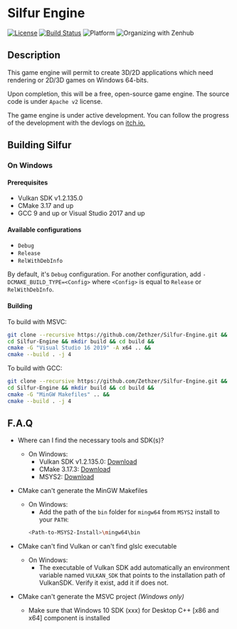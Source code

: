 # Silfur Engine

[![License](https://img.shields.io/badge/License-Apache%202.0-blue.svg)](https://opensource.org/licenses/Apache-2.0) [![Build Status](https://travis-ci.com/Duality-Workshop/Silfur-Engine.svg?branch=develop)](https://travis-ci.com/Duality-Workshop/Silfur-Engine) ![Platform](https://img.shields.io/badge/platform-Win64-lightgrey) ![Organizing with Zenhub](https://img.shields.io/badge/Organizing%20with-ZenHub-5e60ba.svg)

## Description

This game engine will permit to create 3D/2D applications which need rendering or 2D/3D games on Windows 64-bits.

Upon completion, this will be a free, open-source game engine. The source code is under `Apache v2` license.

The game engine is under active development. You can follow the progress of the development with the devlogs on [itch.io.](https://duality-workshop.itch.io/silfur-engine)

## Building Silfur

### On Windows
#### Prerequisites

* Vulkan SDK v1.2.135.0
* CMake 3.17 and up
* GCC 9 and up or Visual Studio 2017 and up

#### Available configurations

* `Debug`
* `Release`
* `RelWithDebInfo`

By default, it's `Debug` configuration. For another configuration, add `-DCMAKE_BUILD_TYPE=<Config>` 
where `<Config>` is equal to `Release` or `RelWithDebInfo`.

#### Building

To build with MSVC:
```bash
git clone --recursive https://github.com/Zethzer/Silfur-Engine.git &&
cd Silfur-Engine && mkdir build && cd build &&
cmake -G "Visual Studio 16 2019" -A x64 .. &&
cmake --build . -j 4
```
To build with GCC:
```bash
git clone --recursive https://github.com/Zethzer/Silfur-Engine.git &&
cd Silfur-Engine && mkdir build && cd build &&
cmake -G "MinGW Makefiles" .. &&
cmake --build . -j 4
```
    
## F.A.Q

* Where can I find the necessary tools and SDK(s)?
  * On Windows:
    * Vulkan SDK v1.2.135.0: [Download](https://vulkan.lunarg.com/sdk/download/1.2.135.0/windows/VulkanSDK-1.2.135.0-Installer.exe?Human=true)
    * CMake 3.17.3: [Download](https://github.com/Kitware/CMake/releases/download/v3.17.3/cmake-3.17.3-win64-x64.msi)
    * MSYS2: [Download](https://github.com/msys2/msys2-installer/releases/download/2020-06-02/msys2-x86_64-20200602.exe)

* CMake can't generate the MinGW Makefiles
  * On Windows:
    * Add the path of the `bin` folder for `mingw64` from `MSYS2` install to your `PATH`:
    ```bash
    <Path-to-MSYS2-Install>\mingw64\bin
    ```

* CMake can't find Vulkan or can't find glslc executable
  * On Windows:
    * The executable of Vulkan SDK add automatically an environment variable named `VULKAN_SDK` that points to the installation path of VulkanSDK. Verify it exist, add it if does not.

* CMake can't generate the MSVC project *(Windows only)*
  * Make sure that Windows 10 SDK (xxx) for Desktop C++ [x86 and x64] component is installed